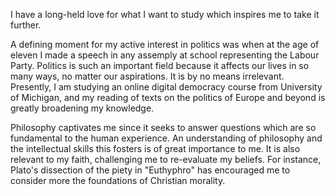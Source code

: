 I have a long-held love for what I want to study which inspires me to take it further. 

A defining moment for my active interest in politics was when at the age of eleven I made a speech in any assemply at school representing the Labour Party. Politics is such an important field because it affects our lives in so many ways, no matter our aspirations. It is by no means irrelevant. Presently, I am studying an online digital democracy course from University of Michigan, and my reading of texts on the politics of Europe and beyond is greatly broadening my knowledge.

Philosophy captivates me since it seeks to answer questions which are so fundamental to the human experience. An understanding of philosophy and the intellectual skills this fosters is of great importance to me. It is also relevant to my faith, challenging me to re-evaluate my beliefs. For instance, Plato's dissection of the piety in "Euthyphro" has encouraged me to consider more the foundations of Christian morality.